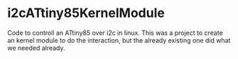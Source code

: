 # i2cATtiny85KernelModule
Code to controll an ATtiny85 over i2c in linux.
This was a project to create an kernel module to do the interaction, but the already existing one did what we needed already.
